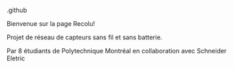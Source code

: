 .github

Bienvenue sur la page Recolu! 

Projet de réseau de capteurs sans fil et sans batterie.

Par 8 étudiants de Polytechnique Montréal en collaboration avec Schneider Eletric
